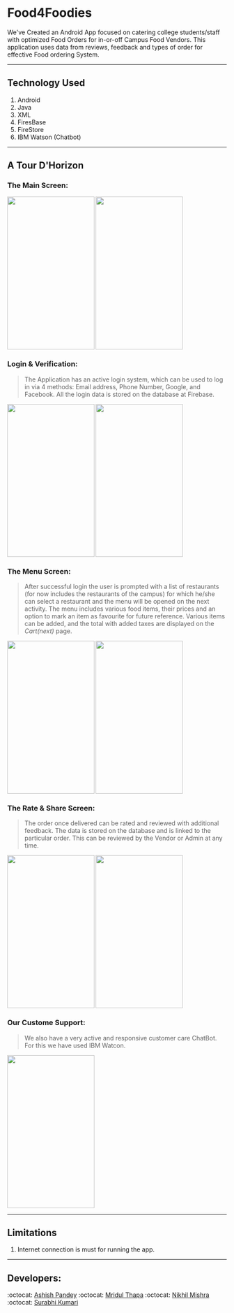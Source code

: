 # Food4Foodies
We've Created an Android App focused on catering college students/staff with optimized Food Orders for in-or-off Campus Food Vendors. This application uses data from reviews, feedback and types of order for effective Food ordering System.

----------------
## Technology Used
1. Android
2. Java
3. XML
4. FiresBase
5. FireStore
6. IBM Watson (Chatbot)
----------------
## A Tour D'Horizon 
### The Main Screen:  
> 
<img src="https://raw.githubusercontent.com/NikhilMishra1999/Food-App/master/In-App%20Screenshots/splash%20screen.jpg" width="200" height="350" align="left">
<img src="https://raw.githubusercontent.com/NikhilMishra1999/Food-App/master/In-App%20Screenshots/main%20screen.jpg" width="200" height="350" align="center">

### Login & Verification:
> The Application has an active login system, which can be used to log in via 4 methods: Email address, Phone Number, Google, and Facebook. All the login data is stored on the database at Firebase.
<img src="https://raw.githubusercontent.com/NikhilMishra1999/Food-App/master/In-App%20Screenshots/sign%20up%20screen.jpg" width="200" height="350" align="left">
<img src="https://raw.githubusercontent.com/NikhilMishra1999/Food-App/master/In-App%20Screenshots/otp%20verification.jpg" width="200" height="350" align="center">

### The Menu Screen:
> After successful login the user is prompted with a list of restaurants (for now includes the restaurants of the campus) for which he/she can select a restaurant and the menu will be opened on the next activity. The menu includes various food items, their prices and an option to mark an item as favourite for future reference. Various items can be added, and the total with added taxes are displayed on the *Cart(next)* page. 
<img src="https://raw.githubusercontent.com/NikhilMishra1999/Food-App/master/In-App%20Screenshots/menu%20screen.jpg" width="200" height="350" align="left">
<img src="https://raw.githubusercontent.com/NikhilMishra1999/Food-App/master/In-App%20Screenshots/cart%20screen.jpg" width="200" height="350" align="center">

### The Rate & Share Screen:
> The order once delivered can be rated and reviewed with additional feedback. The data is stored on the database and is linked to the particular order. This can be reviewed by the Vendor or Admin at any time.
<img src="https://raw.githubusercontent.com/NikhilMishra1999/Food-App/master/In-App%20Screenshots/rate%20us%20screen.jpg" width="200" height="350" align="left">
<img src="https://raw.githubusercontent.com/NikhilMishra1999/Food-App/master/In-App%20Screenshots/share%20app%20screen.jpg" width="200" height="350" align="center">

### Our Custome Support:
> We also have a very active and responsive customer care ChatBot. For this we have used IBM Watcon.
<img src="https://github.com/NikhilMishra1999/Food-App/blob/master/images/chatbot.jpg" width="200" height="350" align="center">

----------------
## Limitations
1. Internet connection is must for running the app.

----------------
##  Developers:
:octocat: [Ashish Pandey](https://github.com/ASHISH-KUMAR-PANDEY)
:octocat: [Mridul Thapa](https://github.com/samridul)
:octocat: [Nikhil Mishra](https://github.com/NikhilMishra1999)
:octocat: [Surabhi Kumari](https://github.com/surabhiraj98)

